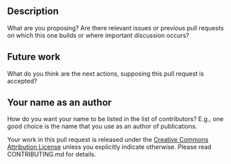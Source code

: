 ## Description

What are you proposing? Are there relevant issues or previous pull requests on
which this one builds or where important discussion occurs?


## Future work

What do you think are the next actions, supposing this pull request is accepted?


## Your name as an author

How do you want your name to be listed in the list of contributors?
E.g., one good choice is the name that you use as an author of publications.

Your work in this pull request is released under the [Creative Commons
Attribution License](http://creativecommons.org/licenses/by/4.0/) unless you
explicitly indicate otherwise. Please read CONTRIBUTING.md for details.
